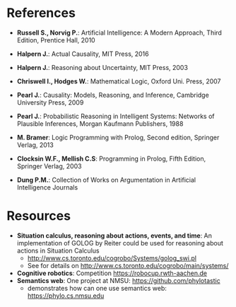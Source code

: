 # References
- <b>Russell S., Norvig P.</b>: Artificial Intelligence: A Modern Approach, Third Edition, Prentice Hall, 2010

- <b>Halpern J.</b>: Actual Causality, MIT Press, 2016
- <b>Halpern J.</b>: Reasoning about Uncertainty, MIT Press, 2003
- <b>Chriswell I., Hodges W.</b>: Mathematical Logic, Oxford Uni. Press, 2007
- <b>Pearl J.</b>: Causality: Models, Reasoning, and Inference, Cambridge University Press, 2009
- <b>Pearl J.</b>: Probabilistic Reasoning in Intelligent Systems: Networks of Plausible Inferences, Morgan Kaufmann Publishers, 1988
- <b>M. Bramer</b>: Logic Programming with Prolog, Second edition, Springer Verlag, 2013
- <b>Clocksin W.F., Mellish C.S</b>: Programming in Prolog, Fifth Edition, Springer Verlag, 2003
- <b>Dung P.M.</b>: Collection of Works on Argumentation in Artificial Intelligence Journals

# Resources

- <b>Situation calculus, reasoning about actions, events, and time</b>: An implementation of GOLOG by Reiter could be used for reasoning about actions in Situation Calculus
  - http://www.cs.toronto.edu/cogrobo/Systems/golog_swi.pl
  - See for details on http://www.cs.toronto.edu/cogrobo/main/systems/
- <b>Cognitive robotics</b>: Competition https://robocup.rwth-aachen.de
- <b>Semantics web</b>: One project at NMSU: https://github.com/phylotastic
  - demonstrates how can one use semantics web: https://phylo.cs.nmsu.edu
